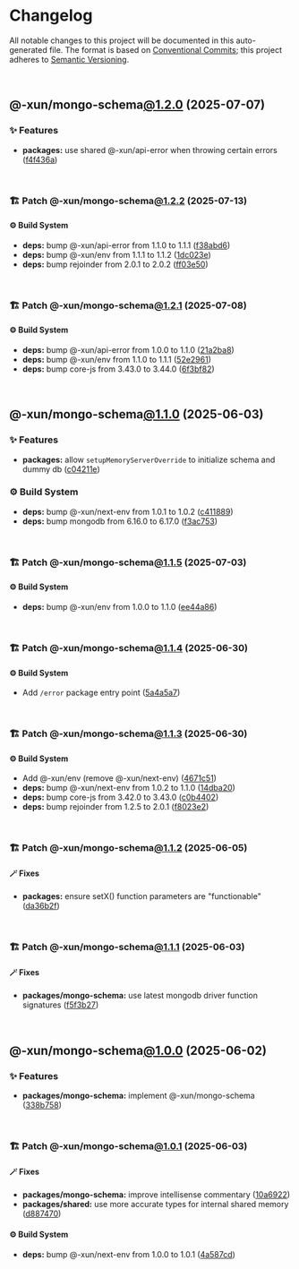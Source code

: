 # Changelog

All notable changes to this project will be documented in this auto-generated
file. The format is based on [Conventional Commits][1];
this project adheres to [Semantic Versioning][2].

<br />

## @-xun/mongo-schema[@1.2.0][3] (2025-07-07)

### ✨ Features

- **packages:** use shared @-xun/api-error when throwing certain errors ([f4f436a][4])

<br />

### 🏗️ Patch @-xun/mongo-schema[@1.2.2][5] (2025-07-13)

#### ⚙️ Build System

- **deps:** bump @-xun/api-error from 1.1.0 to 1.1.1 ([f38abd6][6])
- **deps:** bump @-xun/env from 1.1.1 to 1.1.2 ([1dc023e][7])
- **deps:** bump rejoinder from 2.0.1 to 2.0.2 ([ff03e50][8])

<br />

### 🏗️ Patch @-xun/mongo-schema[@1.2.1][9] (2025-07-08)

#### ⚙️ Build System

- **deps:** bump @-xun/api-error from 1.0.0 to 1.1.0 ([21a2ba8][10])
- **deps:** bump @-xun/env from 1.1.0 to 1.1.1 ([52e2961][11])
- **deps:** bump core-js from 3.43.0 to 3.44.0 ([6f3bf82][12])

<br />

## @-xun/mongo-schema[@1.1.0][13] (2025-06-03)

### ✨ Features

- **packages:** allow `setupMemoryServerOverride` to initialize schema and dummy db ([c04211e][14])

### ⚙️ Build System

- **deps:** bump @-xun/next-env from 1.0.1 to 1.0.2 ([c411889][15])
- **deps:** bump mongodb from 6.16.0 to 6.17.0 ([f3ac753][16])

<br />

### 🏗️ Patch @-xun/mongo-schema[@1.1.5][17] (2025-07-03)

#### ⚙️ Build System

- **deps:** bump @-xun/env from 1.0.0 to 1.1.0 ([ee44a86][18])

<br />

### 🏗️ Patch @-xun/mongo-schema[@1.1.4][19] (2025-06-30)

#### ⚙️ Build System

- Add `/error` package entry point ([5a4a5a7][20])

<br />

### 🏗️ Patch @-xun/mongo-schema[@1.1.3][21] (2025-06-30)

#### ⚙️ Build System

- Add @-xun/env (remove @-xun/next-env) ([4671c51][22])
- **deps:** bump @-xun/next-env from 1.0.2 to 1.1.0 ([14dba20][23])
- **deps:** bump core-js from 3.42.0 to 3.43.0 ([c0b4402][24])
- **deps:** bump rejoinder from 1.2.5 to 2.0.1 ([f8023e2][25])

<br />

### 🏗️ Patch @-xun/mongo-schema[@1.1.2][26] (2025-06-05)

#### 🪄 Fixes

- **packages:** ensure setX() function parameters are "functionable" ([da36b2f][27])

<br />

### 🏗️ Patch @-xun/mongo-schema[@1.1.1][28] (2025-06-03)

#### 🪄 Fixes

- **packages/mongo-schema:** use latest mongodb driver function signatures ([f5f3b27][29])

<br />

## @-xun/mongo-schema[@1.0.0][30] (2025-06-02)

### ✨ Features

- **packages/mongo-schema:** implement @-xun/mongo-schema ([338b758][31])

<br />

### 🏗️ Patch @-xun/mongo-schema[@1.0.1][32] (2025-06-03)

#### 🪄 Fixes

- **packages/mongo-schema:** improve intellisense commentary ([10a6922][33])
- **packages/shared:** use more accurate types for internal shared memory ([d887470][34])

#### ⚙️ Build System

- **deps:** bump @-xun/next-env from 1.0.0 to 1.0.1 ([4a587cd][35])

[1]: https://conventionalcommits.org
[2]: https://semver.org
[3]: https://github.com/Xunnamius/mongo-utils/compare/@-xun/mongo-schema@1.1.5...@-xun/mongo-schema@1.2.0
[4]: https://github.com/Xunnamius/mongo-utils/commit/f4f436a17e3a4dfdb6460c5eeb717c55d6f392c1
[5]: https://github.com/Xunnamius/mongo-utils/compare/@-xun/mongo-schema@1.2.1...@-xun/mongo-schema@1.2.2
[6]: https://github.com/Xunnamius/mongo-utils/commit/f38abd688c978cc96e7e4e64111389f0d0c15248
[7]: https://github.com/Xunnamius/mongo-utils/commit/1dc023eb3ef75827d5fa3aec53a384baa6323b00
[8]: https://github.com/Xunnamius/mongo-utils/commit/ff03e505d580b04f37a9f6272281bc3c9d0ce108
[9]: https://github.com/Xunnamius/mongo-utils/compare/@-xun/mongo-schema@1.2.0...@-xun/mongo-schema@1.2.1
[10]: https://github.com/Xunnamius/mongo-utils/commit/21a2ba8f84508b349c460225ddeb0d037f6364a8
[11]: https://github.com/Xunnamius/mongo-utils/commit/52e29615a603aa84367c429a6e24e6e24f8f2c33
[12]: https://github.com/Xunnamius/mongo-utils/commit/6f3bf822825a871f1e2c6bb2fc3b678feda56c4d
[13]: https://github.com/Xunnamius/mongo-utils/compare/@-xun/mongo-schema@1.0.1...@-xun/mongo-schema@1.1.0
[14]: https://github.com/Xunnamius/mongo-utils/commit/c04211e3ff9f2d1a4c7292b600a0f079f7e77b3b
[15]: https://github.com/Xunnamius/mongo-utils/commit/c411889e6bc1bc42c347d505d86434013eb60eac
[16]: https://github.com/Xunnamius/mongo-utils/commit/f3ac7538c9d98c963f8b94b760fb0249c5ceefee
[17]: https://github.com/Xunnamius/mongo-utils/compare/@-xun/mongo-schema@1.1.4...@-xun/mongo-schema@1.1.5
[18]: https://github.com/Xunnamius/mongo-utils/commit/ee44a86dd2f7bd179506a4679da6c233cfd0ce8e
[19]: https://github.com/Xunnamius/mongo-utils/compare/@-xun/mongo-schema@1.1.3...@-xun/mongo-schema@1.1.4
[20]: https://github.com/Xunnamius/mongo-utils/commit/5a4a5a72ee127a824372b4175e7a7f6ab5a03af4
[21]: https://github.com/Xunnamius/mongo-utils/compare/@-xun/mongo-schema@1.1.2...@-xun/mongo-schema@1.1.3
[22]: https://github.com/Xunnamius/mongo-utils/commit/4671c51e0b154b368b76cc65445cc8fa8f242dc2
[23]: https://github.com/Xunnamius/mongo-utils/commit/14dba2047cb280667e5902ca6c6377d1cc5dfaa4
[24]: https://github.com/Xunnamius/mongo-utils/commit/c0b440267624a18e821749d4fbafcfb436f02792
[25]: https://github.com/Xunnamius/mongo-utils/commit/f8023e27de9fd60ad3bd8b856b821cfac351e1d7
[26]: https://github.com/Xunnamius/mongo-utils/compare/@-xun/mongo-schema@1.1.1...@-xun/mongo-schema@1.1.2
[27]: https://github.com/Xunnamius/mongo-utils/commit/da36b2f7ed743ec7d8e66e842457ff4af33ae36e
[28]: https://github.com/Xunnamius/mongo-utils/compare/@-xun/mongo-schema@1.1.0...@-xun/mongo-schema@1.1.1
[29]: https://github.com/Xunnamius/mongo-utils/commit/f5f3b27be3f13bbf8e30e4951460221006daa66a
[30]: https://github.com/Xunnamius/mongo-utils/compare/338b7589e5e51031f1d3bb7a988f4892cb8fc0ef...@-xun/mongo-schema@1.0.0
[31]: https://github.com/Xunnamius/mongo-utils/commit/338b7589e5e51031f1d3bb7a988f4892cb8fc0ef
[32]: https://github.com/Xunnamius/mongo-utils/compare/@-xun/mongo-schema@1.0.0...@-xun/mongo-schema@1.0.1
[33]: https://github.com/Xunnamius/mongo-utils/commit/10a69221eb15a2b2f017f7fcdeb3a1b2072fa1f6
[34]: https://github.com/Xunnamius/mongo-utils/commit/d887470e11c12850d2375d4c5c93bcc22682bb96
[35]: https://github.com/Xunnamius/mongo-utils/commit/4a587cdf0b096474447ef4fa322e494156132126

